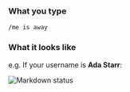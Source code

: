 ### What you type

```
/me is away
```

### What it looks like

e.g. If your username is **Ada Starr**:

![Markdown status](/static/images/help/markdown-status.png)
